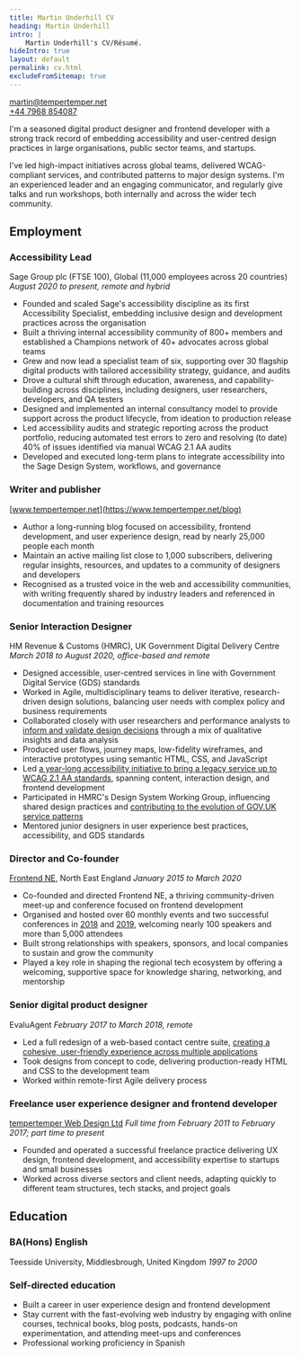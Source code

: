 ```yaml
---
title: Martin Underhill CV
heading: Martin Underhill
intro: |
    Martin Underhill's CV/Résumé.
hideIntro: true
layout: default
permalink: cv.html
excludeFromSitemap: true
---
```


[martin@tempertemper.net](mailto:martin@tempertemper.net)
<br />
[+44 7968 854087](tel:00447968854087)

I'm a seasoned digital product designer and frontend developer with a strong track record of embedding accessibility and user-centred design practices in large organisations, public sector teams, and startups.

I've led high-impact initiatives across global teams, delivered WCAG-compliant services, and contributed patterns to major design systems. I'm an experienced leader and an engaging communicator, and regularly give talks and run workshops, both internally and across the wider tech community.


## Employment

### Accessibility Lead

Sage Group plc (FTSE 100), Global (11,000 employees across 20 countries)
<i>August 2020 to present, remote and hybrid</i>

- Founded and scaled Sage's accessibility discipline as its first Accessibility Specialist, embedding inclusive design and development practices across the organisation
- Built a thriving internal accessibility community of 800+ members and established a Champions network of 40+ advocates across global teams
- Grew and now lead a specialist team of six, supporting over 30 flagship digital products with tailored accessibility strategy, guidance, and audits
- Drove a cultural shift through education, awareness, and capability-building across disciplines, including designers, user researchers, developers, and QA testers
- Designed and implemented an internal consultancy model to provide support across the product lifecycle, from ideation to production release
- Led accessibility audits and strategic reporting across the product portfolio, reducing automated test errors to zero and resolving (to date) 40% of issues identified via manual WCAG 2.1 AA audits
- Developed and executed long-term plans to integrate accessibility into the Sage Design System, workflows, and governance

### Writer and publisher

[www.tempertemper.net](https://www.tempertemper.net/blog)

- Author a long-running blog focused on accessibility, frontend development, and user experience design, read by nearly 25,000 people each month
- Maintain an active mailing list close to 1,000 subscribers, delivering regular insights, resources, and updates to a community of designers and developers
- Recognised as a trusted voice in the web and accessibility communities, with writing frequently shared by industry leaders and referenced in documentation and training resources

### Senior Interaction Designer

HM Revenue & Customs (HMRC), UK Government Digital Delivery Centre
<i>March 2018 to August 2020, office-based and remote</i>

- Designed accessible, user-centred services in line with Government Digital Service (GDS) standards
- Worked in Agile, multidisciplinary teams to deliver iterative, research-driven design solutions, balancing user needs with complex policy and business requirements
- Collaborated closely with user researchers and performance analysts to [inform and validate design decisions](https://www.tempertemper.net/portfolio/efficient-simple-and-usable-govuk-dashboard-pages) through a mix of qualitative insights and data analysis
- Produced user flows, journey maps, low-fidelity wireframes, and interactive prototypes using semantic HTML, CSS, and JavaScript
- Led [a year-long accessibility initiative to bring a legacy service up to WCAG 2.1 AA standards](https://www.tempertemper.net/portfolio/making-a-government-service-accessible), spanning content, interaction design, and frontend development
- Participated in HMRC's Design System Working Group, influencing shared design practices and [contributing to the evolution of GOV.UK service patterns](https://www.tempertemper.net/portfolio/a-minimal-task-list-pattern-for-govuk)
- Mentored junior designers in user experience best practices, accessibility, and GDS standards

### Director and Co-founder

[Frontend NE](https://www.frontendne.co.uk), North East England
<i>January 2015 to March 2020</i>

- Co-founded and directed Frontend NE, a thriving community-driven meet-up and conference focused on frontend development
- Organised and hosted over 60 monthly events and two successful conferences in [2018](https://2018.frontendne.co.uk) and [2019](https://2019.frontendne.co.uk), welcoming nearly 100 speakers and more than 5,000 attendees
- Built strong relationships with speakers, sponsors, and local companies to sustain and grow the community
- Played a key role in shaping the regional tech ecosystem by offering a welcoming, supportive space for knowledge sharing, networking, and mentorship

### Senior digital product designer

EvaluAgent
<i>February 2017 to March 2018, remote</i>

- Led a full redesign of a web-based contact centre suite, [creating a cohesive, user-friendly experience across multiple applications](https://www.tempertemper.net/portfolio/designing-a-cohesive-suite-of-applications)
- Took designs from concept to code, delivering production-ready HTML and CSS to the development team
- Worked within remote-first Agile delivery process

### Freelance user experience designer and frontend developer

[tempertemper Web Design Ltd](https://www.tempertemper.net)
*Full time from February 2011 to February 2017; part time to present*

- Founded and operated a successful freelance practice delivering UX design, frontend development, and accessibility expertise to startups and small businesses
- Worked across diverse sectors and client needs, adapting quickly to different team structures, tech stacks, and project goals


## Education

### BA(Hons) English

Teesside University, Middlesbrough, United Kingdom
<i>1997 to 2000</i>

### Self-directed education

- Built a career in user experience design and frontend development
- Stay current with the fast-evolving web industry by engaging with online courses, technical books, blog posts, podcasts, hands-on experimentation, and attending meet-ups and conferences
- Professional working proficiency in Spanish
